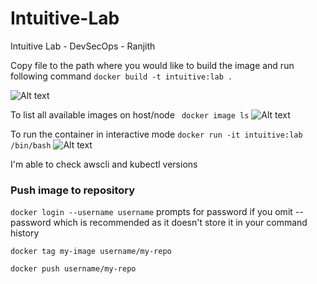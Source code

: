 # Intuitive-Lab
Intuitive Lab - DevSecOps - Ranjith

Copy file to the path where you would like to build the image and run following command 
``` docker build -t intuitive:lab . ```

![Alt text](image.png)
 
 To list all available images on host/node
``` docker image ls```
![Alt text](image-1.png)

To run the container in interactive mode
``` docker run -it intuitive:lab /bin/bash ```
![Alt text](image-2.png)

I'm able to check awscli and kubectl versions


### Push image to repository

``` docker login --username username ```
prompts for password if you omit --password which is recommended as it doesn't store it in your command history

``` docker tag my-image username/my-repo ```

``` docker push username/my-repo ```